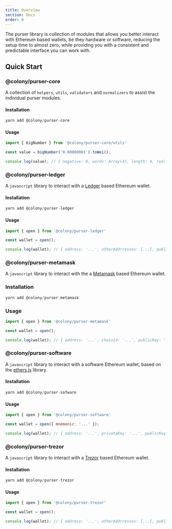 ```yaml
---
title: Overview
section: Docs
order: 0
---
```


The purser library is collection of modules that allows you better interact with Ethereum based wallets, be they hardware or software, reducing the setup time to almost zero, while providing you with a consistent and predictable interface you can work with.

## Quick Start

### @colony/purser-core

A collection of `helpers`, `utils`, `validators` and `normalizers` to assist the individual purser modules.

#### Installation
```js
yarn add @colony/purser-core
```

#### Usage
```js
import { bigNumber } from '@colony/purser-core/utils'

const value = bigNumber('0.00000001').toWei();

console.log(value); // { negative: 0, words: Array(4), length: 4, red: null }
```

### @colony/purser-ledger

A `javascript` library to interact with a [Ledger](https://www.ledger.com/) based Ethereum wallet.

#### Installation
```js
yarn add @colony/purser-ledger
```

#### Usage
```js
import { open } from '@colony/purser-ledger'

const wallet = open();

console.log(wallet); // { address: '...', otherAddrresses: [...], publicKey: '...' }
```

### @colony/purser-metamask

A `javascript` library to interact with the a [Metamask](https://metamask.io/) based Ethereum wallet.

### Installation
```js
yarn add @colony/purser-metamask
```

### Usage
```js
import { open } from '@colony/purser-metamask'

const wallet = open();

console.log(wallet); // { address: '...', chainId: '...', publicKey: '...' }
```

### @colony/purser-software

A `javascript` library to interact with a software Ethereum wallet, based on the [ethers.js](https://github.com/ethers-io/ethers.js/) library.

#### Installation
```js
yarn add @colony/purser-sofware
```

#### Usage
```js
import { open } from '@colony/purser-software'

const wallet = open({ mnemonic: '...' });

console.log(wallet); // { address: '...', privateKey: '...', publicKey: '...' }
```

### @colony/purser-trezor

A `javascript` library to interact with a [Trezor](https://trezor.io/) based Ethereum wallet.

#### Installation
```js
yarn add @colony/purser-trezor
```

#### Usage
```js
import { open } from '@colony/purser-trezor'

const wallet = open();

console.log(wallet); // { address: '...', otherAddrresses: [...], publicKey: '...' }
```

